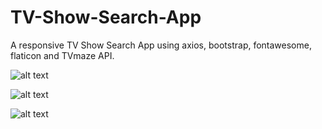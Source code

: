 # TV-Show-Search-App
A responsive TV Show Search App using axios, bootstrap, fontawesome, flaticon and TVmaze API.

![alt text](https://i.ibb.co/G3837CL/1.png)

![alt text](https://i.ibb.co/c8QK7Ky/2.png)

![alt text](https://i.ibb.co/9sXWLkp/3.png)
